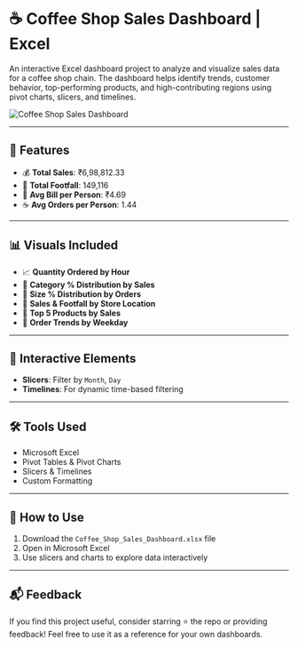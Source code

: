 # ☕ Coffee Shop Sales Dashboard | Excel

An interactive Excel dashboard project to analyze and visualize sales data for a coffee shop chain. The dashboard helps identify trends, customer behavior, top-performing products, and high-contributing regions using pivot charts, slicers, and timelines.

![Coffee Shop Sales Dashboard](46eb4d0d-1f40-4367-bdf0-7a021280c58a.png)

---

## 📌 Features

- 💰 **Total Sales**: ₹6,98,812.33  
- 👣 **Total Footfall**: 149,116  
- 🧾 **Avg Bill per Person**: ₹4.69  
- ☕ **Avg Orders per Person**: 1.44  

---

## 📊 Visuals Included

- 📈 **Quantity Ordered by Hour**
- 🥧 **Category % Distribution by Sales**
- 🥧 **Size % Distribution by Orders**
- 🏬 **Sales & Footfall by Store Location**
- 🏅 **Top 5 Products by Sales**
- 📆 **Order Trends by Weekday**

---

## 🧩 Interactive Elements

- **Slicers**: Filter by `Month`, `Day`
- **Timelines**: For dynamic time-based filtering

---

## 🛠 Tools Used

- Microsoft Excel
- Pivot Tables & Pivot Charts
- Slicers & Timelines
- Custom Formatting

---

## 📁 How to Use

1. Download the `Coffee_Shop_Sales_Dashboard.xlsx` file
2. Open in Microsoft Excel
3. Use slicers and charts to explore data interactively

---

## 📬 Feedback

If you find this project useful, consider starring ⭐ the repo or providing feedback! Feel free to use it as a reference for your own dashboards.

